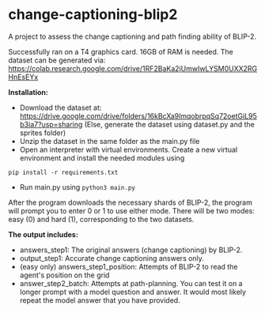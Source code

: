 # change-captioning-blip2
A project to assess the change captioning and path finding ability of BLIP-2.

Successfully ran on a T4 graphics card. 16GB of RAM is needed.
The dataset can be generated via:
https://colab.research.google.com/drive/1RF2BaKa2jUmwIwLYSM0UXX2RGHnEsEYx

**Installation:**
- Download the dataset at: https://drive.google.com/drive/folders/16kBcXa9lmqobrpqSq72oetGiL95b3ia7?usp=sharing
(Else, generate the dataset using dataset.py and the sprites folder)
- Unzip the dataset in the same folder as the main.py file
- Open an interpreter with virtual environments. Create a new virtual environment and install the needed modules using

`pip install -r requirements.txt`
- Run main.py using `python3 main.py`

After the program downloads the necessary shards of BLIP-2, the program will prompt you to enter 0 or 1 to use either mode. There will be two modes: easy (0) and hard (1), corresponding to the two datasets.

**The output includes:**
- answers_step1: The original answers (change captioning) by BLIP-2.
- output_step1: Accurate change captioning answers only.
- (easy only) answers_step1_position: Attempts of BLIP-2 to read the agent's position on the grid
- answer_step2_batch: Attempts at path-planning. You can test it on a longer prompt with a model question and answer. It would most likely repeat the model answer that you have provided.
